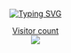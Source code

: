 <p align="center">
<a href="https://github.com/drkostas">
    <img src="https://readme-typing-svg.demolab.com?font=Georgia&size=18&duration=2000&pause=100&multiline=true&width=500&height=80&lines=Ashurov+Safarmurod;.Net Developer" alt="Typing SVG" />
</a>
<br/>
   

<a href="https://gkos.tech">


 




<p align="center"> 
  Visitor count<br>
  <img src="https://profile-counter.glitch.me/Safarmurod7/count.svg" />
</p>


<div align="center">

</div>

